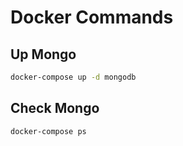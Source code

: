 # Docker Commands

## Up Mongo

```sh
docker-compose up -d mongodb
```

## Check Mongo

```sh
docker-compose ps
```
